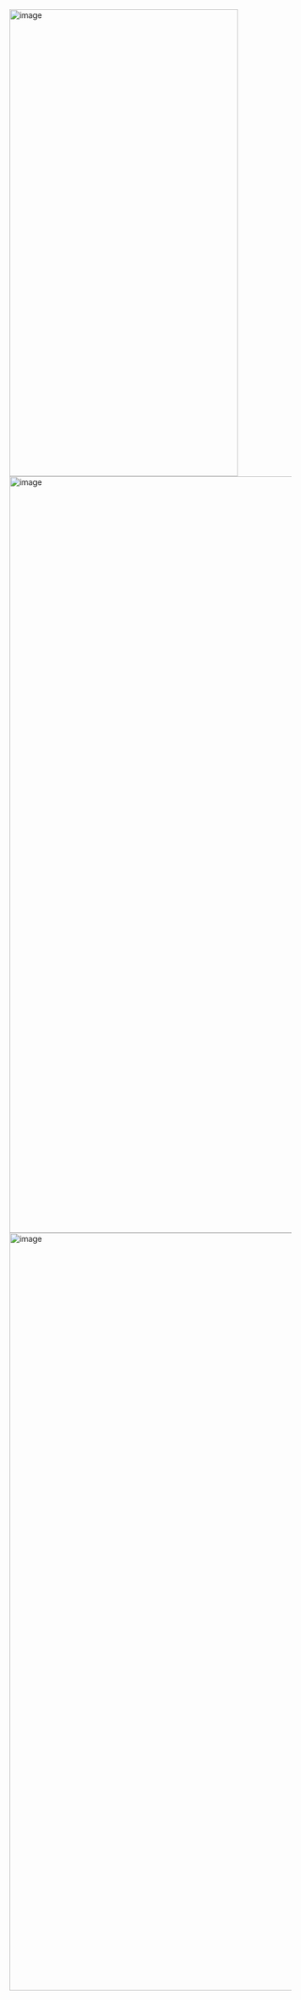 <img width="408" height="832" alt="image" src="https://github.com/user-attachments/assets/e6f81711-1df6-4ac4-b9e1-67929deeb271" />
<img width="540" height="1348" alt="image" src="https://github.com/user-attachments/assets/ad67a580-c45e-4220-8563-7ddd5215da7b" />
<img width="559" height="1350" alt="image" src="https://github.com/user-attachments/assets/18c7026d-3c10-4f63-aa7a-a63bd57b4b35" />
